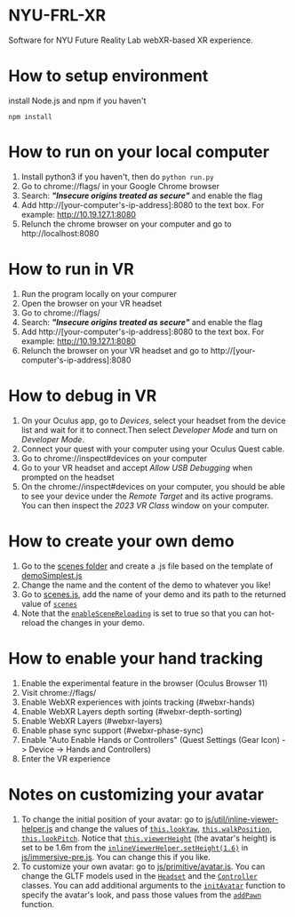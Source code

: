 # NYU-FRL-XR

Software for NYU Future Reality Lab webXR-based XR experience.

# How to setup environment

install Node.js and npm if you haven't

`npm install`

# How to run on your local computer

1. Install python3 if you haven't, then do `python run.py`
2. Go to chrome://flags/ in your Google Chrome browser
3. Search: ***"Insecure origins treated as secure"*** and enable the flag
4. Add http://[your-computer's-ip-address]:8080 to the text box. For example: http://10.19.127.1:8080
5. Relunch the chrome browser on your computer and go to http://localhost:8080 

# How to run in VR

1. Run the program locally on your compurer
2. Open the browser on your VR headset
3. Go to chrome://flags/
4. Search: ***"Insecure origins treated as secure"*** and enable the flag
5. Add http://[your-computer's-ip-address]:8080 to the text box. For example: http://10.19.127.1:8080
7. Relunch the browser on your VR headset and go to http://[your-computer's-ip-address]:8080 

# How to debug in VR

1. On your Oculus app, go to *Devices*, select your headset from the device list and wait for it to connect.Then select *Developer Mode* and turn on *Developer Mode*.
2. Connect your quest with your computer using your Oculus Quest cable.
3. Go to chrome://inspect#devices on your computer
4. Go to your VR headset and accept *Allow USB Debugging* when prompted on the headset
5. On the chrome://inspect#devices on your computer, you should be able to see your device under the *Remote Target* and its active programs. You can then inspect the *2023 VR Class* window on your computer.

# How to create your own demo

1. Go to the [scenes folder](https://github.com/futurerealitylab/NYU-FRL-XR/tree/master/js/scenes/) and create a .js file based on the template of [demoSimplest.js](https://github.com/futurerealitylab/NYU-FRL-XR/tree/master/js/scenes/demoSimplest.js)
2. Change the name and the content of the demo to whatever you like!
3. Go to [scenes.js](https://github.com/futurerealitylab/NYU-FRL-XR/tree/master/js/scenes/scenes.js), add the name of your demo and its path to the returned value of [```scenes```](https://github.com/futurerealitylab/NYU-FRL-XR/tree/master/js/scenes/scenes.js#L11)
4. Note that the [```enableSceneReloading```](https://github.com/futurerealitylab/NYU-FRL-XR/tree/master/js/scenes/scenes.js#L10) is set to true so that you can hot-reload the changes in your demo. 

# How to enable your hand tracking

1. Enable the experimental feature in the browser (Oculus Browser 11)
2. Visit chrome://flags/
3. Enable WebXR experiences with joints tracking (#webxr-hands)
4. Enable WebXR Layers depth sorting (#webxr-depth-sorting)
5. Enable WebXR Layers (#webxr-layers)
6. Enable phase sync support (#webxr-phase-sync)
7. Enable "Auto Enable Hands or Controllers" (Quest Settings (Gear Icon) -> Device -> Hands and Controllers)
8. Enter the VR experience

# Notes on customizing your avatar
1. To change the initial position of your avatar: go to [js/util/inline-viewer-helper.js](https://github.com/futurerealitylab/NYU-FRL-XR/tree/master/js/util/inline-viewer-helper.js) and change the values of [```this.lookYaw```](https://github.com/futurerealitylab/NYU-FRL-XR/tree/master/js/util/inline-viewer-helper.js#L46), [```this.walkPosition```](https://github.com/futurerealitylab/NYU-FRL-XR/tree/master/js/util/inline-viewer-helper.js#L47), [```this.lookPitch```](https://github.com/futurerealitylab/NYU-FRL-XR/tree/master/js/util/inline-viewer-helper.js#L49). Notice that [```this.viewerHeight```](https://github.com/futurerealitylab/NYU-FRL-XR/tree/master/js/util/inline-viewer-helper.js#L50) (the avatar's height) is set to be 1.6m from the [```inlineViewerHelper.setHeight(1.6)```](https://github.com/futurerealitylab/NYU-FRL-XR/tree/master/js/immersive-pre.js#L503) in [js/immersive-pre.js](https://github.com/futurerealitylab/NYU-FRL-XR/tree/master/js/immersive-pre.js). You can change this if you like.
2. To customize your own avatar: go to [js/primitive/avatar.js](https://github.com/futurerealitylab/NYU-FRL-XR/tree/master/js/primitive/avatar.js). You can change the GLTF models used in the [```Headset```](https://github.com/futurerealitylab/NYU-FRL-XR/tree/master/js/primitive/avatar.js#L101) and the [```Controller```](https://github.com/futurerealitylab/NYU-FRL-XR/tree/master/js/primitive/avatar.js#L114) classes. You can add additional arguments to the [```initAvatar```](https://github.com/futurerealitylab/NYU-FRL-XR/tree/master/js/primitive/avatar.js#L8) function to specify the avatar's look, and pass those values from the [```addPawn```](https://github.com/futurerealitylab/NYU-FRL-XR/tree/master/js/util/croquetlib.js#L162) function.
